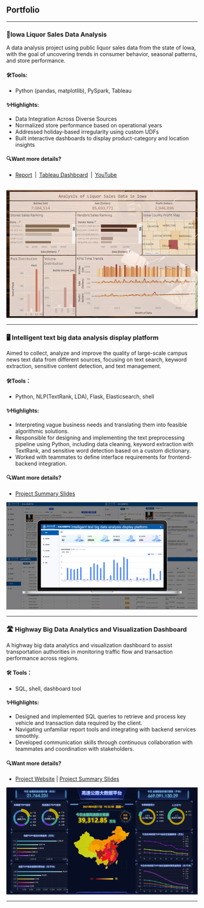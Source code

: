 ## Portfolio
---
### 🍷Iowa Liquor Sales Data Analysis
A data analysis project using public liquor sales data from the state of Iowa, with the goal of uncovering trends in consumer behavior, seasonal patterns, and store performance.<br>

#### 🛠Tools: 
- Python (pandas, matplotlib), PySpark, Tableau

#### ✨Highlights:
- Data Integration Across Diverse Sources
- Normalized store performance based on operational years
- Addressed holiday-based irregularity using custom UDFs
- Built interactive dashboards to display product-category and location insights

#### 🔍Want more details? 
- [Report](https://github.sfu.ca/wya65/cheerstodata) | [Tableau Dashboard](https://public.tableau.com/app/profile/yingzi.yuan/viz/Book1_17414960412010/Dashboard2?publish=yes) | [YouTube](https://www.youtube.com/watch?v=eNGkROW1Uew&ab_channel=SophiaYang)
<br>
<img src="images/Tab2.png?raw=true"/>

---
### 🖥️ Intelligent text big data analysis display platform
Aimed to collect, analyze and improve the quality of large-scale campus news text data from different sources, focusing on text search, keyword extraction, sensitive content detection, and text management.<br>

#### 🛠Tools：
- Python, NLP(TextRank, LDA), Flask, Elasticsearch, shell

#### ✨Highlights:
-  Interpreting vague business needs and translating them into feasible algorithmic solutions.
- Responsible for designing and implementing the text preprocessing pipeline using Python, including data cleaning, keyword extraction with TextRank, and sensitive word detection based on a custom dictionary.
- Worked with teammates to define interface requirements for frontend-backend integration.

#### 🔍Want more details?
- [Project Summary Slides](https://docs.google.com/presentation/d/16s6zZYxvOKEwYpxy2t02wZa0QElIp27SVfzsVwCSuq8/edit?usp=sharing)<br>
<img src="images/Project2.png?raw=true"/>

---

### 🛣️ Highway Big Data Analytics and Visualization Dashboard
A highway big data analytics and visualization dashboard to assist transportation authorities in monitoring traffic flow and transaction performance across regions.<br>

#### 🛠 Tools：
- SQL, shell, dashboard tool

#### ✨Highlights:
- Designed and implemented SQL queries to retrieve and process key vehicle and transaction data required by the client. 
- Navigating unfamiliar report tools and integrating with backend services smoothly.
- Developed communication skills through continuous collaboration with teammates and coordination with stakeholders.

#### 🔍Want more details?
- [Project Website](http://39.105.1.143:9998/ ) | [Project Summary Slides](https://docs.google.com/presentation/d/1A2bPSx9vF1x0Jmy0NeHrYnkctKXp56VlwC_TXf0Hx8o/edit?usp=sharing)<br>
<img src="images/Picture1.png?raw=true"/>



---

